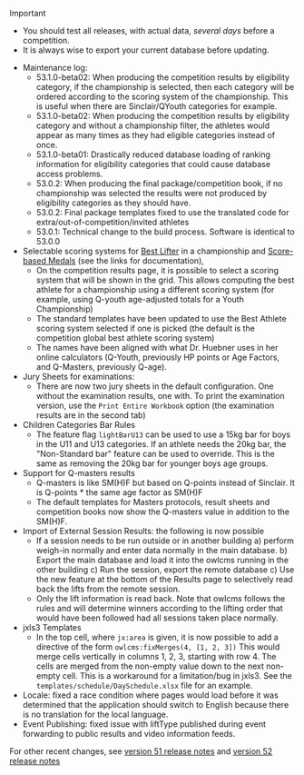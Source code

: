 > [!IMPORTANT]
>
> - You should test all releases, with actual data, *several days* before a competition.
> - It is always wise to export your current database before updating.

- Maintenance log:
  - 53.1.0-beta02: When producing the competition results by eligibility category, if the championship is selected, then each category will be ordered according to the scoring system of the championship. This is useful when there are Sinclair/QYouth categories for example.
  - 53.1.0-beta02: When producing the competition results by eligibility category and without a championship filter, the athletes would appear as many times as they had eligible categories instead of once.
  - 53.1.0-beta01: Drastically reduced database loading of ranking information for eligibility categories that could cause database access problems.
  - 53.0.2: When producing the final package/competition book, if no championship was selected the results were not produced by eligibility categories as they should have.
  - 53.0.2: Final package templates fixed to use the translated code for extra/out-of-competition/invited athletes
  - 53.0.1: Technical change to the build process. Software is identical to 53.0.0
- Selectable scoring systems for [Best Lifter](https://jflamy.github.io/owlcms4/#/ResultDocuments?id=competition-results) in a championship and [Score-based Medals](https://jflamy.github.io/owlcms4/#/ScoreBasedCompetitions) (see the links for documentation),
  - On the competition results page, it is possible to select a scoring system that will be shown in the grid.  This allows computing the best athlete for a championship using a different scoring system (for example, using Q-youth age-adjusted totals for a Youth Championship)
  - The standard templates have been updated to use the Best Athlete scoring system selected if one is picked (the default is the competition global best athlete scoring system)
  - The names have been aligned with what Dr. Huebner uses in her online calculators (Q-Youth, previously HP points or Age Factors, and Q-Masters, previously Q-age).
- Jury Sheets for examinations:
  - There are now two jury sheets in the default configuration.  One without the examination results, one with.  To print the examination version, use the `Print Entire Workbook` option (the examination results are in the second tab)
- Children Categories Bar Rules
  - The feature flag `lightBarU13` can be used to use a 15kg bar for boys in the U11 and U13 categories.  If an athlete needs the 20kg bar, the "Non-Standard bar" feature can be used to override. This is the same as removing the 20kg bar for younger boys age groups. 
- Support for Q-masters results
  - Q-masters is like SM(H)F but based on Q-points instead of Sinclair.  It is Q-points * the same age factor as SM(H)F
  - The default templates for Masters protocols, result sheets and competition books now show the Q-masters value in addition to the SM(H)F.
- Import of External Session Results: the following is now possible
  - If a session needs to be run outside or in another building a) perform weigh-in normally and enter data normally in the main database. b) Export the main database and load it into the owlcms running in the other building c) Run the session, export the remote database c) Use the new feature at the bottom of the Results page to selectively read back the lifts from the remote session.
  - Only the lift information is read back.  Note that owlcms follows the rules and will determine winners according to the lifting order that would have been followed had all sessions taken place normally.
- jxls3 Templates
  - In the top cell, where `jx:area` is given, it is now possible to add a directive of the form `owlcms:fixMerges(4, [1, 2, 3])`  This would merge cells vertically in columns 1, 2, 3, starting with row 4.  The cells are merged from the non-empty value down to the next non-empty cell.  This is a workaround for a limitation/bug in jxls3.  See the `templates/schedule/DaySchedule.xlsx` file for an example.
- Locale: fixed a race condition where pages would load before it was determined that the application should switch to English because there is no translation for the local language.
- Event Publishing: fixed issue with liftType published during event forwarding to public results and video information feeds.

For other recent changes, see [version 51 release notes](https://github.com/owlcms/owlcms4/releases/tag/50.0.0) and [version 52 release notes](https://github.com/owlcms/owlcms4/releases/tag/52.0.6)
